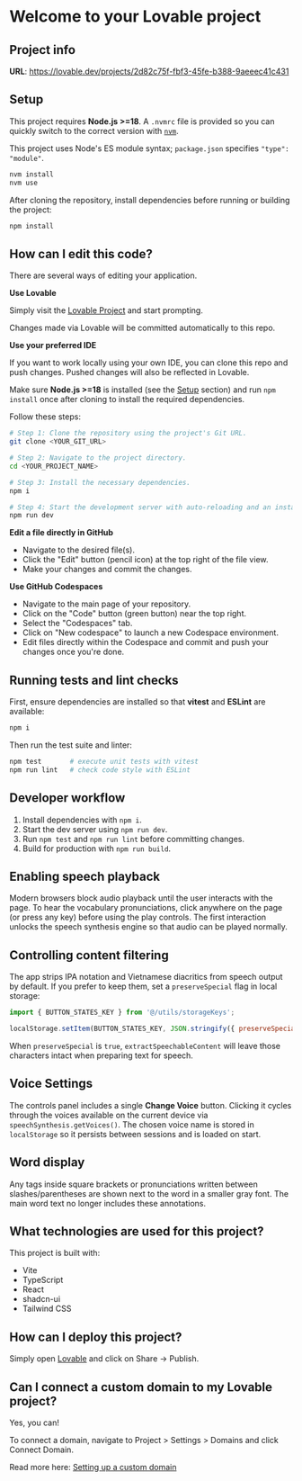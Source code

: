 # Welcome to your Lovable project

## Project info

**URL**: https://lovable.dev/projects/2d82c75f-fbf3-45fe-b388-9aeeec41c431

## Setup

This project requires **Node.js >=18**. A `.nvmrc` file is provided so you can
quickly switch to the correct version with
[`nvm`](https://github.com/nvm-sh/nvm#installing-and-updating).

This project uses Node's ES module syntax; `package.json` specifies `"type": "module"`.

```sh
nvm install
nvm use
```

After cloning the repository, install dependencies before running or building
the project:

```sh
npm install
```

## How can I edit this code?

There are several ways of editing your application.

**Use Lovable**

Simply visit the [Lovable Project](https://lovable.dev/projects/2d82c75f-fbf3-45fe-b388-9aeeec41c431) and start prompting.

Changes made via Lovable will be committed automatically to this repo.

**Use your preferred IDE**

If you want to work locally using your own IDE, you can clone this repo and push changes. Pushed changes will also be reflected in Lovable.

Make sure **Node.js >=18** is installed (see the [Setup](#setup) section) and run `npm install` once after cloning to install the required dependencies.

Follow these steps:

```sh
# Step 1: Clone the repository using the project's Git URL.
git clone <YOUR_GIT_URL>

# Step 2: Navigate to the project directory.
cd <YOUR_PROJECT_NAME>

# Step 3: Install the necessary dependencies.
npm i

# Step 4: Start the development server with auto-reloading and an instant preview.
npm run dev
```

**Edit a file directly in GitHub**

- Navigate to the desired file(s).
- Click the "Edit" button (pencil icon) at the top right of the file view.
- Make your changes and commit the changes.

**Use GitHub Codespaces**

- Navigate to the main page of your repository.
- Click on the "Code" button (green button) near the top right.
- Select the "Codespaces" tab.
- Click on "New codespace" to launch a new Codespace environment.
- Edit files directly within the Codespace and commit and push your changes once you're done.

## Running tests and lint checks

First, ensure dependencies are installed so that **vitest** and **ESLint** are available:

```sh
npm i
```

Then run the test suite and linter:

```sh
npm test       # execute unit tests with vitest
npm run lint   # check code style with ESLint
```

## Developer workflow

1. Install dependencies with `npm i`.
2. Start the dev server using `npm run dev`.
3. Run `npm test` and `npm run lint` before committing changes.
4. Build for production with `npm run build`.


## Enabling speech playback

Modern browsers block audio playback until the user interacts with the page.
To hear the vocabulary pronunciations, click anywhere on the page (or press any
key) before using the play controls. The first interaction unlocks the speech
synthesis engine so that audio can be played normally.

## Controlling content filtering

The app strips IPA notation and Vietnamese diacritics from speech output by default.
If you prefer to keep them, set a `preserveSpecial` flag in local storage:

```js
import { BUTTON_STATES_KEY } from '@/utils/storageKeys';

localStorage.setItem(BUTTON_STATES_KEY, JSON.stringify({ preserveSpecial: true }));
```

When `preserveSpecial` is `true`, `extractSpeechableContent` will leave those
characters intact when preparing text for speech.

## Voice Settings

The controls panel includes a single **Change Voice** button. Clicking it cycles through the voices available on the current device via `speechSynthesis.getVoices()`. The chosen voice name is stored in `localStorage` so it persists between sessions and is loaded on start.

## Word display

Any tags inside square brackets or pronunciations written between slashes/parentheses are shown next to the word in a smaller gray font. The main word text no longer includes these annotations.

## What technologies are used for this project?

This project is built with:

- Vite
- TypeScript
- React
- shadcn-ui
- Tailwind CSS

## How can I deploy this project?

Simply open [Lovable](https://lovable.dev/projects/2d82c75f-fbf3-45fe-b388-9aeeec41c431) and click on Share -> Publish.

## Can I connect a custom domain to my Lovable project?

Yes, you can!

To connect a domain, navigate to Project > Settings > Domains and click Connect Domain.

Read more here: [Setting up a custom domain](https://docs.lovable.dev/tips-tricks/custom-domain#step-by-step-guide)
